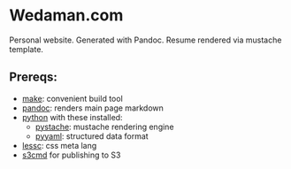 # Wedaman.com

Personal website. Generated with Pandoc. Resume rendered via mustache template.

## Prereqs:
 - [make](http://www.gnu.org/software/make/): convenient build tool
 - [pandoc](http://johnmacfarlane.net/pandoc/): renders main page markdown
 - [python](http://www.python.org/) with these installed:
    - [pystache](https://github.com/defunkt/pystache): mustache rendering engine
    - [pyyaml](http://pyyaml.org/): structured data format
 - [lessc](http://lesscss.org/): css meta lang
 - [s3cmd](http://s3tools.org/s3cmd) for publishing to S3

